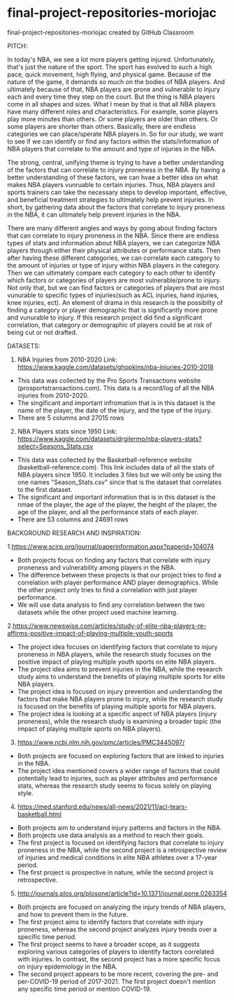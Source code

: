 # final-project-repositories-moriojac
final-project-repositories-moriojac created by GitHub Classroom

PITCH:

In today's NBA, we see a lot more players getting injured. Unfortunately, that's just the nature of the sport. The sport has evolved to such a high pace, quick movement, high flying, and physical game. Because of the nature of the game, it demands so much on the bodies of NBA players. And ultimately because of that, NBA players are prone and vulnerable to injury each and every time they step on the court. But the thing is NBA players come in all shapes and sizes. What I mean by that is that all NBA players have many different roles and characteristics. For example, some players play more minutes than others. Or some players are older than others. Or some players are shorter than others. Basically, there are endless categories we can place/sperate NBA players in. So for our study, we want to see if we can identify or find any factors within the stats/information of NBA players that correlate to the amount and type of injuries in the NBA.

The strong, central, unifying theme is trying to have a better understanding of the factors that can correlate to injury proneness in the NBA. By having a better understanding of these factors, we can hvae a better idea on what makes NBA players vunruable to certain injuries. Thus, NBA players and sports trainers can take the necessary steps to develop important, effective, and beneficial treatment strategies to ultimately help prevent injuries. In short, by gathering data about the factors that correlate to injury proneness in the NBA, it can ultimately help prevent injuries in the NBA.

There are many different angles and ways by going about finding factors that can correlate to injury proneness in the NBA. Since there are endless types of stats and information about NBA players, we can categorize NBA players through either their physical attributes or performance stats. Then after having these different categories, we can correlate each category to the amount of injuries or type of injury within NBA players in the category. Then we can ultimately compare each category to each other to identify which factors or categories of players are most vulnerable/prone to injury. Not only that, but we can find factors or categories of players that are most vunurable to specific types of injuries(such as ACL injuries, hand injuries, knee injuries, ect). An element of drama in this research is the possibilty of finding a category or player demographic that is significantly more prone and vunurable to injury. If this research project did find a significant correlation, that category or demographic of players could be at risk of being cut or not drafted.

DATASETS:

1. NBA Injuries from 2010-2020
Link: https://www.kaggle.com/datasets/ghopkins/nba-injuries-2010-2018
- This data was collected by the Pro Sports Transactions website (prosportstransactions.com). This data is a record/log of all the NBA injuries from 2010-2020.
- The singificant and important infromation that is in this dataset is the name of the player, the date of the injury, and the type of the injury.
- There are 5 columns and 27015 rows

2. NBA Players stats since 1950
Link: https://www.kaggle.com/datasets/drgilermo/nba-players-stats?select=Seasons_Stats.csv
- This data was collected by the Basketball-reference website (basketball-reference.com). This link includes data of all the stats of NBA players since 1950. It includes 3 files but we will only be using the one names "Season_Stats.csv" since that is the dataset that correlates to the first dataset.
- The significant and important information that is in this dataset is the nmae of the player, the age of the player, the height of the player, the age of the player, and all the performance stats of each player.
- There are 53 columns and 24691 rows



BACKGROUND RESEARCH AND INSPIRATION:

1.https://www.scirp.org/journal/paperinformation.aspx?paperid=104074
- Both projects focus on finding any factors that correlate with injury proneness and vulnerability among players in the NBA.
- The difference between these projects is that our project tries to find a correlation with player performance AND player demographics. While the other project only tries to find a correlation with just player performance.
- We will use data analysis to find any correlation between the two datasets while the other project used machine learning.

2.https://www.newswise.com/articles/study-of-elite-nba-players-re-affirms-positive-impact-of-playing-multiple-youth-sports
- The project idea focuses on identifying factors that correlate to injury proneness in NBA players, while the research study focuses on the positive impact of playing multiple youth sports on elite NBA players.
- The project idea aims to prevent injuries in the NBA, while the research study aims to understand the benefits of playing multiple sports for elite NBA players.
- The project idea is focused on injury prevention and understanding the factors that make NBA players prone to injury, while the research study is focused on the benefits of playing multiple sports for NBA players.
- The project idea is looking at a specific aspect of NBA players (injury proneness), while the research study is examining a broader topic (the impact of playing multiple sports on NBA players).

3. https://www.ncbi.nlm.nih.gov/pmc/articles/PMC3445097/
- Both projects are focused on exploring factors that are linked to injuries in the NBA.
- The project idea mentioned covers a wider range of factors that could potentially lead to injuries, such as player attributes and performance stats, whereas the research study seems to focus solely on playing style.

4. https://med.stanford.edu/news/all-news/2021/11/acl-tears-basketball.html
- Both projects aim to understand injury patterns and factors in the NBA.
- Both projects use data analysis as a method to reach their goals.
- The first project is focused on identifying factors that correlate to injury proneness in the NBA, while the second project is a retrospective review of injuries and medical conditions in elite NBA athletes over a 17-year period.
- The first project is prospective in nature, while the second project is retrospective.

5. http://journals.plos.org/plosone/article?id=10.1371/journal.pone.0263354 
- Both projects are focused on analyzing the injury trends of NBA players, and how to prevent them in the future.
- The first project aims to identify factors that correlate with injury proneness, whereas the second project analyzes injury trends over a specific time period.
- The first project seems to have a broader scope, as it suggests exploring various categories of players to identify factors correlated with injuries. In contrast, the second project has a more specific focus on injury epidemiology in the NBA.
- The second project appears to be more recent, covering the pre- and per-COVID-19 period of 2017-2021. The first project doesn't mention any specific time period or mention COVID-19.

